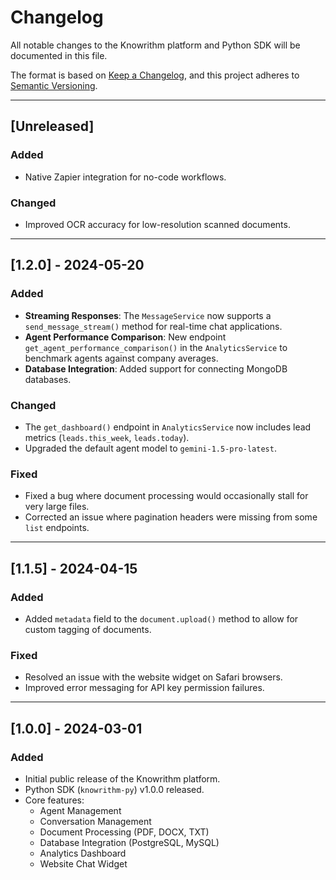 # Changelog

All notable changes to the Knowrithm platform and Python SDK will be documented in this file.

The format is based on [Keep a Changelog](https://keepachangelog.com/en/1.0.0/), and this project adheres to [Semantic Versioning](https://semver.org/spec/v2.0.0.html).

---

## [Unreleased]

### Added
- Native Zapier integration for no-code workflows.

### Changed
- Improved OCR accuracy for low-resolution scanned documents.

---

## [1.2.0] - 2024-05-20

### Added
- **Streaming Responses**: The `MessageService` now supports a `send_message_stream()` method for real-time chat applications.
- **Agent Performance Comparison**: New endpoint `get_agent_performance_comparison()` in the `AnalyticsService` to benchmark agents against company averages.
- **Database Integration**: Added support for connecting MongoDB databases.

### Changed
- The `get_dashboard()` endpoint in `AnalyticsService` now includes lead metrics (`leads.this_week`, `leads.today`).
- Upgraded the default agent model to `gemini-1.5-pro-latest`.

### Fixed
- Fixed a bug where document processing would occasionally stall for very large files.
- Corrected an issue where pagination headers were missing from some `list` endpoints.

---

## [1.1.5] - 2024-04-15

### Added
- Added `metadata` field to the `document.upload()` method to allow for custom tagging of documents.

### Fixed
- Resolved an issue with the website widget on Safari browsers.
- Improved error messaging for API key permission failures.

---

## [1.0.0] - 2024-03-01

### Added
- Initial public release of the Knowrithm platform.
- Python SDK (`knowrithm-py`) v1.0.0 released.
- Core features:
  - Agent Management
  - Conversation Management
  - Document Processing (PDF, DOCX, TXT)
  - Database Integration (PostgreSQL, MySQL)
  - Analytics Dashboard
  - Website Chat Widget